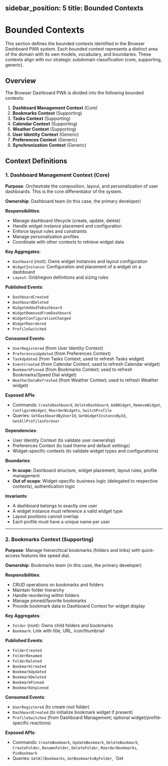 sidebar_position: 5
title: Bounded Contexts
---

# Bounded Contexts

This section defines the bounded contexts identified in the Browser Dashboard PWA system. Each bounded context
represents a distinct area of the domain with its own models, vocabulary, and boundaries. These contexts align with our
strategic subdomain classification (core, supporting, generic).

## Overview

The Browser Dashboard PWA is divided into the following bounded contexts:

1. **Dashboard Management Context** (Core)
2. **Bookmarks Context** (Supporting)
3. **Tasks Context** (Supporting)
4. **Calendar Context** (Supporting)
5. **Weather Context** (Supporting)
6. **User Identity Context** (Generic)
7. **Preferences Context** (Generic)
8. **Synchronization Context** (Generic)

## Context Definitions

### 1. Dashboard Management Context (Core)

**Purpose**: Orchestrate the composition, layout, and personalization of user dashboards. This is the core
differentiator of the system.

**Ownership**: Dashboard team (in this case, the primary developer)

**Responsibilities**:

- Manage dashboard lifecycle (create, update, delete)
- Handle widget instance placement and configuration
- Enforce layout rules and constraints
- Manage personalization profiles
- Coordinate with other contexts to retrieve widget data

**Key Aggregates**:

- `Dashboard` (root): Owns widget instances and layout configuration
- `WidgetInstance`: Configuration and placement of a widget on a dashboard
- `Layout`: Grid/region definitions and sizing rules

**Published Events**:

- `DashboardCreated`
- `DashboardDeleted`
- `WidgetAddedToDashboard`
- `WidgetRemovedFromDashboard`
- `WidgetConfigurationChanged`
- `WidgetReordered`
- `ProfileSwitched`

**Consumed Events**:

- `UserRegistered` (from User Identity Context)
- `PreferencesUpdated` (from Preferences Context)
- `TaskUpdated` (from Tasks Context; used to refresh Tasks widget)
- `EventCreated` (from Calendar Context; used to refresh Calendar widget)
- `BookmarkPinned` (from Bookmarks Context; used to refresh Bookmarks/Speed Dial widget)
- `WeatherDataRefreshed` (from Weather Context; used to refresh Weather widget)

**Exposed APIs**:

- Commands: `CreateDashboard`, `DeleteDashboard`, `AddWidget`, `RemoveWidget`, `ConfigureWidget`, `ReorderWidgets`,
  `SwitchProfile`
- Queries: `GetDashboardByUserId`, `GetWidgetInstanceById`, `GetAllProfilesForUser`

**Dependencies**:

- User Identity Context (to validate user ownership)
- Preferences Context (to load theme and default settings)
- Widget-specific contexts (to validate widget types and configurations)

**Boundaries**:

- **In scope**: Dashboard structure, widget placement, layout rules, profile management
- **Out of scope**: Widget-specific business logic (delegated to respective contexts), authentication logic

**Invariants**:

- A dashboard belongs to exactly one user
- A widget instance must reference a valid widget type
- Layout positions cannot overlap
- Each profile must have a unique name per user

---

### 2. Bookmarks Context (Supporting)

**Purpose**: Manage hierarchical bookmarks (folders and links) with quick-access features like speed dial.

**Ownership**: Bookmarks team (in this case, the primary developer)

**Responsibilities**:

- CRUD operations on bookmarks and folders
- Maintain folder hierarchy
- Handle reordering within folders
- Manage pinned/favorite bookmarks
- Provide bookmark data to Dashboard Context for widget display

**Key Aggregates**:

- `Folder` (root): Owns child folders and bookmarks
- `Bookmark`: Link with title, URL, icon/thumbnail

**Published Events**:

- `FolderCreated`
- `FolderRenamed`
- `FolderDeleted`
- `BookmarkCreated`
- `BookmarkUpdated`
- `BookmarkDeleted`
- `BookmarkPinned`
- `BookmarkUnpinned`

**Consumed Events**:

- `UserRegistered` (to create root folder)
- `DashboardCreated` (to initialize bookmark widget if present)
- `ProfileSwitched` (from Dashboard Management; optional widget/profile-specific reactions)

**Exposed APIs**:

- Commands: `CreateBookmark`, `UpdateBookmark`, `DeleteBookmark`, `CreateFolder`, `RenameFolder`, `DeleteFolder`,
  `ReorderBookmarks`, `PinBookmark`
- Queries: `GetAllBookmarks`, `GetBookmarksByFolder`, `Get
